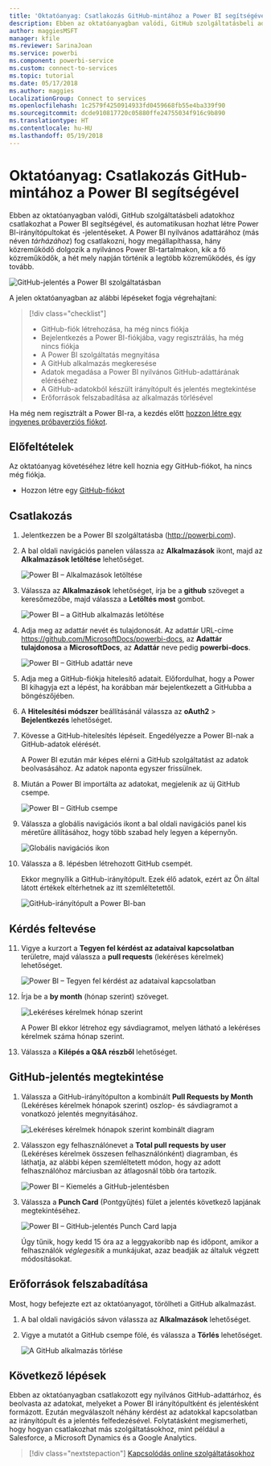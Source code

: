 ```yaml
---
title: 'Oktatóanyag: Csatlakozás GitHub-mintához a Power BI segítségével'
description: Ebben az oktatóanyagban valódi, GitHub szolgáltatásbeli adatokhoz csatlakozhat a Power BI segítségével, és automatikusan hozhat létre Power BI-irányítópultokat és -jelentéseket.
author: maggiesMSFT
manager: kfile
ms.reviewer: SarinaJoan
ms.service: powerbi
ms.component: powerbi-service
ms.custom: connect-to-services
ms.topic: tutorial
ms.date: 05/17/2018
ms.author: maggies
LocalizationGroup: Connect to services
ms.openlocfilehash: 1c2579f4250914933fd0459668fb55e4ba339f90
ms.sourcegitcommit: dcde910817720c05880ffe24755034f916c9b890
ms.translationtype: HT
ms.contentlocale: hu-HU
ms.lasthandoff: 05/19/2018
---
```

# <a name="tutorial-connect-to-a-github-sample-with-power-bi"></a>Oktatóanyag: Csatlakozás GitHub-mintához a Power BI segítségével
Ebben az oktatóanyagban valódi, GitHub szolgáltatásbeli adatokhoz csatlakozhat a Power BI segítségével, és automatikusan hozhat létre Power BI-irányítópultokat és -jelentéseket. A Power BI nyilvános adattárához (más néven *tárházához*) fog csatlakozni, hogy megállapíthassa, hány közreműködő dolgozik a nyilvános Power BI-tartalmakon, kik a fő közreműködők, a hét mely napján történik a legtöbb közreműködés, és így tovább. 

![GitHub-jelentés a Power BI szolgáltatásban](media/service-tutorial-connect-to-github/power-bi-github-app-tutorial-punch-card.png)

A jelen oktatóanyagban az alábbi lépéseket fogja végrehajtani:

> [!div class="checklist"]
> * GitHub-fiók létrehozása, ha még nincs fiókja 
> * Bejelentkezés a Power BI-fiókjába, vagy regisztrálás, ha még nincs fiókja
> * A Power BI szolgáltatás megnyitása
> * A GitHub alkalmazás megkeresése
> * Adatok megadása a Power BI nyilvános GitHub-adattárának eléréséhez
> * A GitHub-adatokból készült irányítópult és jelentés megtekintése
> * Erőforrások felszabadítása az alkalmazás törlésével

Ha még nem regisztrált a Power BI-ra, a kezdés előtt [hozzon létre egy ingyenes próbaverziós fiókot](https://app.powerbi.com/signupredirect?pbi_source=web).

## <a name="prerequisites"></a>Előfeltételek

Az oktatóanyag követéséhez létre kell hoznia egy GitHub-fiókot, ha nincs még fiókja. 

- Hozzon létre egy [GitHub-fiókot](https://docs.microsoft.com/contribute/get-started-setup-github)


## <a name="how-to-connect"></a>Csatlakozás
1. Jelentkezzen be a Power BI szolgáltatásba (http://powerbi.com). 
2. A bal oldali navigációs panelen válassza az **Alkalmazások** ikont, majd az **Alkalmazások letöltése** lehetőséget.
   
   ![Power BI – Alkalmazások letöltése](media/service-tutorial-connect-to-github/power-bi-github-app-tutorial.png) 

3. Válassza az **Alkalmazások** lehetőséget, írja be a **github** szöveget a keresőmezőbe, majd válassza a **Letöltés most** gombot.
   
   ![Power BI – a GitHub alkalmazás letöltése](media/service-tutorial-connect-to-github/power-bi-github-app-tutorial-get-it-now.png) 

4. Adja meg az adattár nevét és tulajdonosát. Az adattár URL-címe https://github.com/MicrosoftDocs/powerbi-docs, az **Adattár tulajdonosa** a **MicrosoftDocs**, az **Adattár** neve pedig **powerbi-docs**. 
   
    ![Power BI – GitHub adattár neve](media/service-tutorial-connect-to-github/power-bi-github-app-tutorial-repo-name.png)

5. Adja meg a GitHub-fiókja hitelesítő adatait. Előfordulhat, hogy a Power BI kihagyja ezt a lépést, ha korábban már bejelentkezett a GitHubba a böngészőjében. 

6. A **Hitelesítési módszer** beállításánál válassza az **oAuth2** \> **Bejelentkezés** lehetőséget.

7. Kövesse a GitHub-hitelesítés lépéseit. Engedélyezze a Power BI-nak a GitHub-adatok elérését.
   
   A Power BI ezután már képes elérni a GitHub szolgáltatást az adatok beolvasásához.  Az adatok naponta egyszer frissülnek.

8. Miután a Power BI importálta az adatokat, megjelenik az új GitHub csempe. 
 
   ![Power BI – GitHub csempe](media/service-tutorial-connect-to-github/power-bi-github-app-tutorial-tile.png) 

8. Válassza a globális navigációs ikont a bal oldali navigációs panel kis méretűre állításához, hogy több szabad hely legyen a képernyőn.

    ![Globális navigációs ikon](media/service-tutorial-connect-to-github/power-bi-global-navigation-icon.png)

10. Válassza a 8. lépésben létrehozott GitHub csempét. 
    
    Ekkor megnyílik a GitHub-irányítópult. Ezek élő adatok, ezért az Ön által látott értékek eltérhetnek az itt szemléltetettől.

    ![GitHub-irányítópult a Power BI-ban](media/service-tutorial-connect-to-github/power-bi-github-app-tutorial-dashboard.png)

    

## <a name="ask-a-question"></a>Kérdés feltevése

11. Vigye a kurzort a **Tegyen fel kérdést az adataival kapcsolatban** területre, majd válassza a **pull requests** (lekéréses kérelmek) lehetőséget. 

    ![Power BI – Tegyen fel kérdést az adataival kapcsolatban](media/service-tutorial-connect-to-github/power-bi-github-app-tutorial-ask-question.png)

12. Írja be a **by month** (hónap szerint) szöveget.
 
    ![Lekéréses kérelmek hónap szerint](media/service-tutorial-connect-to-github/power-bi-github-app-tutorial-ask-question-by-month.png)

     A Power BI ekkor létrehoz egy sávdiagramot, melyen látható a lekéréses kérelmek száma hónap szerint.

13. Válassza a **Kilépés a Q&A részből** lehetőséget.

## <a name="view-the-github-report"></a>GitHub-jelentés megtekintése 

1. Válassza a GitHub-irányítópulton a kombinált **Pull Requests by Month** (Lekéréses kérelmek hónapok szerint) oszlop- és sávdiagramot a vonatkozó jelentés megnyitásához.

    ![Lekéréses kérelmek hónapok szerint kombinált diagram](media/service-tutorial-connect-to-github/power-bi-github-app-tutorial-pull-requests-combo-chart.png)

2. Válasszon egy felhasználónevet a **Total pull requests by user** (Lekéréses kérelmek összesen felhasználónként) diagramban, és láthatja, az alábbi képen szemléltetett módon, hogy az adott felhasználóhoz márciusban az átlagosnál több óra tartozik.

    ![Power BI – Kiemelés a GitHub-jelentésben](media/service-tutorial-connect-to-github/power-bi-github-app-tutorial-report-highlight.png)

3. Válassza a **Punch Card** (Pontgyűjtés) fület a jelentés következő lapjának megtekintéséhez. 
 
    ![Power BI – GitHub-jelentés Punch Card lapja](media/service-tutorial-connect-to-github/power-bi-github-app-tutorial-tues-3pm.png)

    Úgy tűnik, hogy kedd 15 óra az a leggyakoribb nap és időpont, amikor a felhasználók *véglegesítik* a munkájukat, azaz beadják az általuk végzett módosításokat.

## <a name="clean-up-resources"></a>Erőforrások felszabadítása

Most, hogy befejezte ezt az oktatóanyagot, törölheti a GitHub alkalmazást. 

1. A bal oldali navigációs sávon válassza az **Alkalmazások** lehetőséget.
2. Vigye a mutatót a GitHub csempe fölé, és válassza a **Törlés** lehetőséget.

    ![A GitHub alkalmazás törlése](media/service-tutorial-connect-to-github/power-bi-github-app-tutorial-delete.png)

## <a name="next-steps"></a>Következő lépések

Ebben az oktatóanyagban csatlakozott egy nyilvános GitHub-adattárhoz, és beolvasta az adatokat, melyeket a Power BI irányítópultként és jelentésként formázott. Ezután megválaszolt néhány kérdést az adatokkal kapcsolatban az irányítópult és a jelentés felfedezésével. Folytatásként megismerheti, hogy hogyan csatlakozhat más szolgáltatásokhoz, mint például a Salesforce, a Microsoft Dynamics és a Google Analytics. 
 
> [!div class="nextstepaction"]
> [Kapcsolódás online szolgáltatásokhoz](./service-connect-to-services.md)


